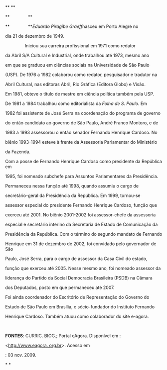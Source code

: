 

** **



**               **



**               ***Eduardo Piragibe Graeff*nasceu em Porto Alegre no

dia 21 de dezembro de 1949.



                Iniciou sua carreira profissional em 1971 como redator

da Abril S/A Cultural e Industrial, onde trabalhou até 1973, mesmo ano

em que se graduou em ciências sociais na Universidade de São Paulo

(USP). De 1976 a 1982 colaborou como redator, pesquisador e tradutor na

Abril Cultural, nas editoras Abril, Rio Gráfica (Editora Globo) e Visão.

Em 1981, obteve o título de mestre em ciência política também pela USP.



De 1981 a 1984 trabalhou como editorialista da *Folha de S. Paulo*. Em

1982 foi assistente de José Serra na coordenação do programa de governo

do então candidato ao governo de São Paulo, André Franco Montoro, e de

1983 a 1993 assessorou o então senador Fernando Henrique Cardoso. No

biênio 1993-1994 esteve à frente da Assessoria Parlamentar do Ministério

da Fazenda.



Com a posse de Fernando Henrique Cardoso como presidente da República em

1995, foi nomeado subchefe para Assuntos Parlamentares da Presidência.

Permaneceu nessa função até 1998, quando assumiu o cargo de

secretário-geral da Presidência da República. Em 1999, tornou-se

assessor especial do presidente Fernando Henrique Cardoso, função que

exerceu até 2001. No biênio 2001-2002 foi assessor-chefe da assessoria

especial e secretário interino da Secretaria de Estado de Comunicação da

Presidência da República. Com o término do segundo mandato de Fernando

Henrique em 31 de dezembro de 2002, foi convidado pelo governador de São

Paulo, José Serra, para o cargo de assessor da Casa Civil do estado,

função que exerceu até 2005. Nesse mesmo ano, foi nomeado assessor da

liderança do Partido da Social Democracia Brasileira (PSDB) na Câmara

dos Deputados, posto em que permaneceu até 2007.



Foi ainda coordenador do Escritório de Representação do Governo do

Estado de São Paulo em Brasília, e sócio-fundador do Instituto Fernando

Henrique Cardoso. Também atuou como colaborador do site e-agora.



 



**FONTES**: CURRIC. BIOG.; Portal eAgora. Disponível em :

\<[http://www.eagora. org.br](http://www.eagora.%20org.br/)\>. Acesso em

: 03 nov. 2009.



* *

